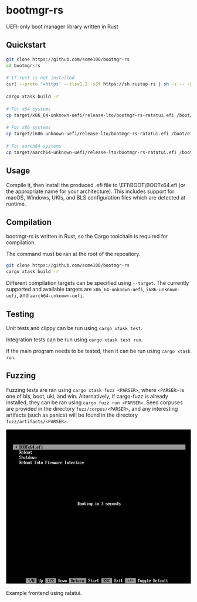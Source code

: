 # bootmgr-rs

UEFI-only boot manager library written in Rust

## Quickstart

```sh
git clone https://github.com/some100/bootmgr-rs
cd bootmgr-rs

# If rust is not installed
curl --proto '=https' --tlsv1.2 -sSf https://sh.rustup.rs | sh -s -- -y

cargo xtask build -r

# For x64 systems
cp target/x86_64-unknown-uefi/release-lto/bootmgr-rs-ratatui.efi /boot/efi/EFI/BOOT/BOOTx64.efi

# For x86 systems
cp target/i686-unknown-uefi/release-lto/bootmgr-rs-ratatui.efi /boot/efi/EFI/BOOT/BOOTia32.efi

# For aarch64 systems
cp target/aarch64-unknown-uefi/release-lto/bootmgr-rs-ratatui.efi /boot/efi/EFI/BOOT/BOOTaa64.efi
```

## Usage

Compile it, then install the produced .efi file to \EFI\BOOT\BOOTx64.efi (or the appropriate name for your architecture). This includes support for macOS, Windows, UKIs, and BLS configuration files which are detected at runtime.

## Compilation

bootmgr-rs is written in Rust, so the Cargo toolchain is required for compilation.

The command must be ran at the root of the repository.
```sh
git clone https://github.com/some100/bootmgr-rs
cargo xtask build -r
```

Different compilation targets can be specified using `--target`. The currently supported and available targets are `x86_64-unknown-uefi`, `i686-unknown-uefi`, and `aarch64-unknown-uefi`.

## Testing

Unit tests and clippy can be run using `cargo xtask test`.

Integration tests can be run using `cargo xtask test run`.

If the main program needs to be tested, then it can be run using `cargo xtask run`.

## Fuzzing

Fuzzing tests are ran using `cargo xtask fuzz <PARSER>`, where `<PARSER>` is one of bls, boot, uki, and win. Alternatively, if cargo-fuzz is already installed, they can be ran using `cargo fuzz run <PARSER>`. Seed corpuses are provided in the directory `fuzz/corpus/<PARSER>`, and any interesting artifacts (such as panics) will be found in the directory `fuzz/artifacts/<PARSER>`.

![systemd-boot and Windows bootmgr-like interface for a bootloader](/images/bootmgr-rs-ratatui.png)

Example frontend using ratatui.